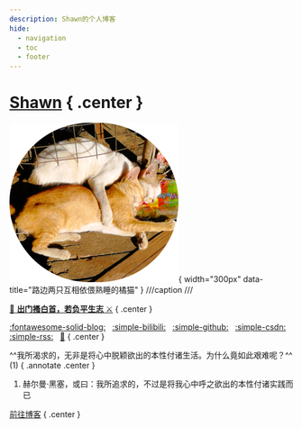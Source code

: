```yaml
---
description: Shawn的个人博客
hide:
  - navigation
  - toc
  - footer
---
```


# [Shawn](blog/index.md) { .center }

![](./images/sleepy-cat.png){ width="300px" data-title="路边两只互相依偎熟睡的橘猫" }
///caption
///

[:racehorse: **出门搔白首，若负平生志** :crossed_swords:](blog/index.md)
{ .center }

[:fontawesome-solid-blog:](blog/index.md)
&nbsp;
[:simple-bilibili:](https://space.bilibili.com/231692492/dynamic?spm_id_from=333.1365.my-info.dyns.click)
&nbsp;
[:simple-github:](https://github.com/xiaodaxia-2008)
&nbsp;
[:simple-csdn:](https://blog.csdn.net/xiaozisheng2008_)
&nbsp;
[:simple-rss:](/feed_rss_created.xml)
&nbsp;
[🎇](./interesting/fireworks.html)
{ .center }


^^我所渴求的，无非是将心中脱颖欲出的本性付诸生活。为什么竟如此艰难呢？^^ (1)
{ .annotate .center }

1. 赫尔曼·黑塞，或曰：我所追求的，不过是将我心中呼之欲出的本性付诸实践而已

[前往博客](blog/index.md)
{ .center }
